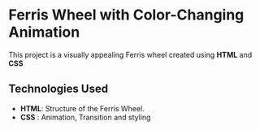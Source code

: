 # Ferris Wheel with Color-Changing Animation

This project is a visually appealing Ferris wheel created using **HTML** and **CSS**

## Technologies Used
- **HTML**: Structure of the Ferris Wheel.
- **CSS** : Animation, Transition and styling